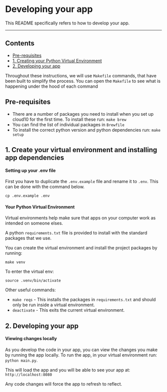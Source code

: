 # Developing your app

This README specifically refers to how to develop your app.

---

## Contents

- [Pre-requisites](#pre-requisites)
- [1. Creating your Python Virtual Environment](#1-create-your-virtual-environment-and-installing-app-dependencies)
- [2. Developing your app](#2-developing-your-app)

Throughout these instructions, we will use `Makefile` commands, that have been built to simplify the process. You can open the `Makefile` to see what is happening under the hood of each command

## Pre-requisites

- There are a number of packages you need to install when you set up cloud10 for the first time. To install these run: `make brew`
- You can find the list of individual packages in `Brewfile`
- To install the correct python version and python dependencies run: `make setup`

## 1. Create your virtual environment and installing app dependencies

#### Setting up your .env file

First you have to duplicate the `.env.example` file and rename it to `.env`. This can be done with the command below.

```
cp .env.example .env
```

#### Your Python Virtual Environment

Virtual environments help make sure that apps on your computer work as intended on someone elses.

A python `requirements.txt` file is provided to install with the standard packages that we use.

You can create the virtual environment and install the project packages by running:

```
make venv
```

To enter the virtual env:

```
source .venv/bin/activate
```

Other useful commands:

- `make reqs` - This installs the packages in `requirements.txt` and should only be run inside a virtual environment.
- `deactivate` - This exits the current virtual environment.

## 2. Developing your app

#### Viewing changes locally

As you develop the code in your app, you can view the changes you make by running the app locally. To run the app, in your virtual environment run: `python main.py`.

This will load the app and you will be able to see your app at: `http://localhost:8080`

Any code changes will force the app to refresh to reflect.
